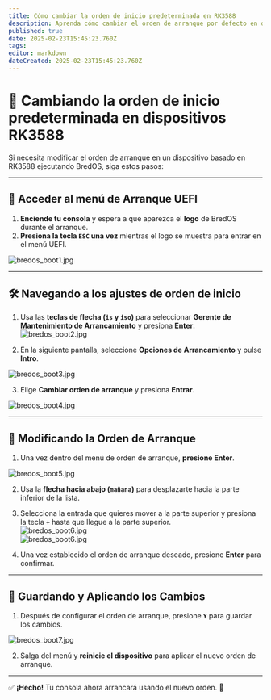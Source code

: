 ```yaml
---
title: Cómo cambiar la orden de inicio predeterminada en RK3588
description: Aprenda cómo cambiar el orden de arranque por defecto en dispositivos basados en RK3588 usando la configuración del firmware UEFI
published: true
date: 2025-02-23T15:45:23.760Z
tags:
editor: markdown
dateCreated: 2025-02-23T15:45:23.760Z
---
```


# 🔄 Cambiando la orden de inicio predeterminada en dispositivos RK3588

Si necesita modificar el orden de arranque en un dispositivo basado en RK3588 ejecutando BredOS, siga estos pasos:

---

## 🔹 Acceder al menú de Arranque UEFI

1. **Enciende tu consola** y espera a que aparezca el **logo** de BredOS durante el arranque.
2. **Presiona la tecla `ESC` una vez** mientras el logo se muestra para entrar en el menú UEFI.

![bredos_boot1.jpg](/boot_images/bredos_boot1.jpg)

---

## 🛠️ Navegando a los ajustes de orden de inicio

1. Usa las **teclas de flecha (`is` y `iso`)** para seleccionar **Gerente de Mantenimiento de Arrancamiento** y presiona **Enter**.\
   ![bredos_boot2.jpg](/boot_images/bredos_boot2.jpg)

2. En la siguiente pantalla, seleccione **Opciones de Arrancamiento** y pulse **Intro**.

![bredos_boot3.jpg](/boot_images/bredos_boot3.jpg)

3. Elige **Cambiar orden de arranque** y presiona **Entrar**.

![bredos_boot4.jpg](/boot_images/bredos_boot4.jpg)

---

## 🔧 Modificando la Orden de Arranque

1. Una vez dentro del menú de orden de arranque, **presione Enter**.

![bredos_boot5.jpg](/boot_images/bredos_boot5.jpg)

2. Usa la **flecha hacia abajo (`mañana`)** para desplazarte hacia la parte inferior de la lista.

3. Selecciona la entrada que quieres mover a la parte superior y presiona la tecla **`+`** hasta que llegue a la parte superior.\
   ![bredos_boot6.jpg](/boot_images/bredos_boot6.jpg)\
   ![bredos_boot6.jpg](/boot_images/bredos_boot6.jpg)

4. Una vez establecido el orden de arranque deseado, presione **Enter** para confirmar.

---

## 💾 Guardando y Aplicando los Cambios

1. Después de configurar el orden de arranque, presione **`Y`** para guardar los cambios.

![bredos_boot7.jpg](/boot_images/bredos_boot7.jpg)

2. Salga del menú y **reinicie el dispositivo** para aplicar el nuevo orden de arranque.

---

✅ **¡Hecho!** Tu consola ahora arrancará usando el nuevo orden. 🚀
